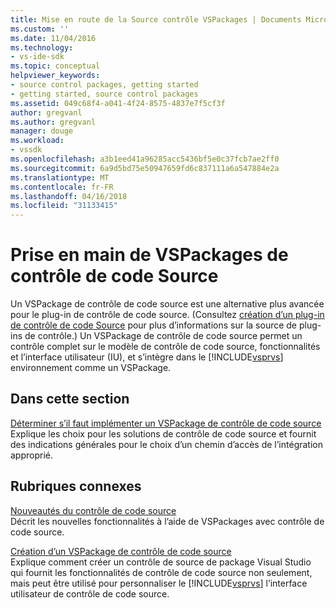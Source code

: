 ```yaml
---
title: Mise en route de la Source contrôle VSPackages | Documents Microsoft
ms.custom: ''
ms.date: 11/04/2016
ms.technology:
- vs-ide-sdk
ms.topic: conceptual
helpviewer_keywords:
- source control packages, getting started
- getting started, source control packages
ms.assetid: 049c68f4-a041-4f24-8575-4837e7f5cf3f
author: gregvanl
ms.author: gregvanl
manager: douge
ms.workload:
- vssdk
ms.openlocfilehash: a3b1eed41a96285acc5436bf5e0c37fcb7ae2ff0
ms.sourcegitcommit: 6a9d5bd75e50947659fd6c837111a6a547884e2a
ms.translationtype: MT
ms.contentlocale: fr-FR
ms.lasthandoff: 04/16/2018
ms.locfileid: "31133415"
---
```

# <a name="getting-started-with-source-control-vspackages"></a>Prise en main de VSPackages de contrôle de code Source
Un VSPackage de contrôle de code source est une alternative plus avancée pour le plug-in de contrôle de code source. (Consultez [création d’un plug-in de contrôle de code Source](../../extensibility/internals/creating-a-source-control-plug-in.md) pour plus d’informations sur la source de plug-ins de contrôle.) Un VSPackage de contrôle de code source permet un contrôle complet sur le modèle de contrôle de code source, fonctionnalités et l’interface utilisateur (IU), et s’intègre dans le [!INCLUDE[vsprvs](../../code-quality/includes/vsprvs_md.md)] environnement comme un VSPackage.  
  
## <a name="in-this-section"></a>Dans cette section  
 [Déterminer s’il faut implémenter un VSPackage de contrôle de code source](../../extensibility/internals/determining-whether-to-implement-a-source-control-vspackage.md)  
 Explique les choix pour les solutions de contrôle de code source et fournit des indications générales pour le choix d’un chemin d’accès de l’intégration approprié.  
  
## <a name="related-sections"></a>Rubriques connexes  
 [Nouveautés du contrôle de code source](../../extensibility/internals/what-s-new-in-source-control.md)  
 Décrit les nouvelles fonctionnalités à l’aide de VSPackages avec contrôle de code source.  
  
 [Création d’un VSPackage de contrôle de code source](../../extensibility/internals/creating-a-source-control-vspackage.md)  
 Explique comment créer un contrôle de source de package Visual Studio qui fournit les fonctionnalités de contrôle de code source non seulement, mais peut être utilisé pour personnaliser le [!INCLUDE[vsprvs](../../code-quality/includes/vsprvs_md.md)] l’interface utilisateur de contrôle de code source.